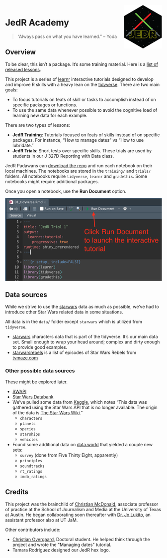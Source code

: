 <img src='images/jedr_hex_800.png' align="right" height="139" />

# JedR Academy
 
> “Always pass on what you have learned.” – Yoda


## Overview

To be clear, this isn’t a package. It’s some training material. Here is a [list of released lessons](resources/links.qmd).

This project is a series of [learnr](https://rstudio.github.io/learnr/)
interactive tutorials designed to develop and improve R skills with a
heavy lean on the [tidyverse](https://www.tidyverse.org/). There are
two main goals:

- To focus tutorials on feats of skill or tasks to accomplish instead of
  on specific packages or functions.
- To use the same data whenever possible to avoid the cognitive load of
  learning new data for each example.

There are two types of lessons:

- **JedR Training**: Tutorials focused on feats of skills instead of on
  specific packages. For instance, “How to manage dates” vs “How to use
  lubridate.”
- **JedR Trials**: Short tests over specific skills. These trials are used by students in our J 327D Reporting with Data class.

JedR Padawans can [download the repo](https://github.com/utdata/jedr-academy) and run each notebook on their
local machines. The notebooks are stored in the `training/` and
`trials/` folders. All notebooks require `tidyverse`, `learnr` and
`gradethis`. Some notebooks might require additional packages.

Once you open a notebook, use the **Run Document** option.

![Run Document](images/run-document.png)

## Data sources

While we strive to use the
[starwars](https://dplyr.tidyverse.org/reference/starwars.html) data as
much as possible, we’ve had to introduce other Star Wars related data in
some situations.

All data is in the `data/` folder except `starwars` which is utilized
from `tidyverse`.

- [starwars](https://dplyr.tidyverse.org/reference/starwars.html)
  characters data that is part of the tidyverse. It’s our main data set.
  Small enough to wrap your head around; complex and dirty enough to
  provide good examples.
- [starwarsrebels](data/starwarsrebels.csv) is a list of episodes of
  Star Wars Rebels from
  [tvmaze.com](https://www.tvmaze.com/shows/117/star-wars-rebels/episodes)

### Other possible data sources

These might be explored later.

- [SWAPI](https://swapi.dev/)
- [Star Wars Databank](https://www.starwars.com/databank)
- We’ve pulled some data from
  [Kaggle](https://www.kaggle.com/jsphyg/star-wars), which notes “This
  data was gathered using the Star Wars API that is no longer available.
  The origin of the data is [The Star Wars
  Wiki](https://starwars.fandom.com/wiki).”
  - `characters`
  - `planets`
  - `species`
  - `starships`
  - `vehicles`
- Found some additional data on
  [data.world](https://data.world/datafam-con/may-2022-star-wars/workspace/data-dictionary)
  that yielded a couple new sets:
  - `survey` (done from Five Thirty Eight, apparently)
  - `principles`
  - `soundtracks`
  - `rt_ratings`
  - `imdb_ratings`

## Credits

This project was the brainchild of [Christian
McDonald](https://journalism.utexas.edu/faculty/christian-mcdonald),
associate professor of practice at the School of Journalism and Media at
the University of Texas at Austin. He began collaborating soon
thereafter with [Dr. Jo
Lukito](https://journalism.utexas.edu/faculty/jo-lukito), an assistant
professor also at UT JaM.

Other contributors include:

- [Christian
  Overgaard](https://journalism.utexas.edu/graduate/profiles/doctoral/christian-staal-bruun-overgaard),
  Doctoral student. He helped think through the project and wrote the "Managing dates" tutorial.
- Tamara Rodriguez designed our JedR hex logo.
